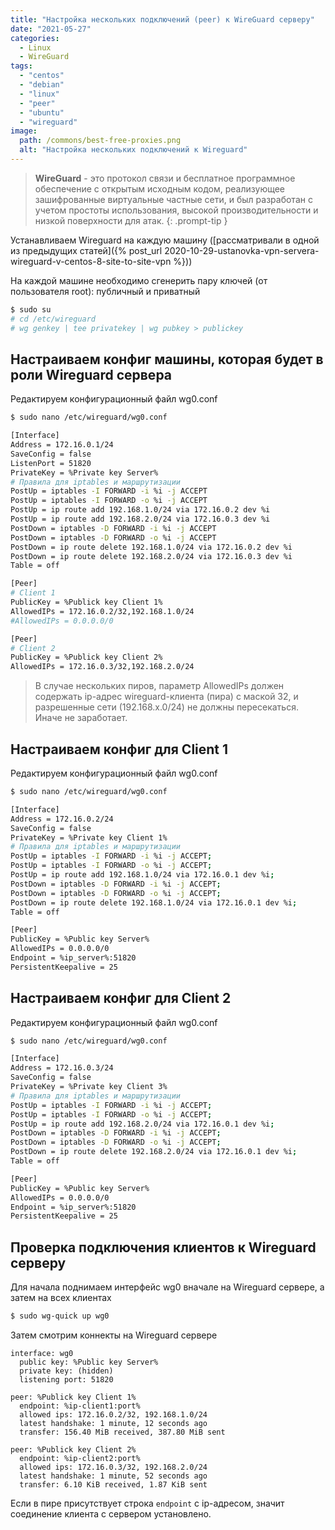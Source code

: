 ```yaml
---
title: "Настройка нескольких подключений (peer) к WireGuard серверу"
date: "2021-05-27"
categories: 
  - Linux
  - WireGuard
tags: 
  - "centos"
  - "debian"
  - "linux"
  - "peer"
  - "ubuntu"
  - "wireguard"
image:
  path: /commons/best-free-proxies.png
  alt: "Настройка нескольких подключений к Wireguard"
---
```


> **WireGuard** - это протокол связи и бесплатное программное обеспечение с открытым исходным кодом, реализующее зашифрованные виртуальные частные сети, и был разработан с учетом простоты использования, высокой производительности и низкой поверхности для атак.
{: .prompt-tip }

Устанавливаем Wireguard на каждую машину ([рассматривали в одной из предыдущих статей]({% post_url 2020-10-29-ustanovka-vpn-servera-wireguard-v-centos-8-site-to-site-vpn %}))

На каждой машине необходимо сгенерить пару ключей (от пользователя root): публичный и приватный

```sh
$ sudo su
# cd /etc/wireguard
# wg genkey | tee privatekey | wg pubkey > publickey
```

## Настраиваем конфиг машины, которая будет в роли Wireguard сервера

Редактируем конфигурационный файл wg0.conf

```sh
$ sudo nano /etc/wireguard/wg0.conf

[Interface]
Address = 172.16.0.1/24
SaveConfig = false
ListenPort = 51820
PrivateKey = %Private key Server%
# Правила для iptables и маршрутизации
PostUp = iptables -I FORWARD -i %i -j ACCEPT
PostUp = iptables -I FORWARD -o %i -j ACCEPT
PostUp = ip route add 192.168.1.0/24 via 172.16.0.2 dev %i
PostUp = ip route add 192.168.2.0/24 via 172.16.0.3 dev %i
PostDown = iptables -D FORWARD -i %i -j ACCEPT
PostDown = iptables -D FORWARD -o %i -j ACCEPT
PostDown = ip route delete 192.168.1.0/24 via 172.16.0.2 dev %i
PostDown = ip route delete 192.168.2.0/24 via 172.16.0.3 dev %i
Table = off

[Peer]
# Client 1
PublicKey = %Publick key Client 1%
AllowedIPs = 172.16.0.2/32,192.168.1.0/24
#AllowedIPs = 0.0.0.0/0

[Peer]
# Client 2
PublicKey = %Publick key Client 2%
AllowedIPs = 172.16.0.3/32,192.168.2.0/24
```

> В случае нескольких пиров, параметр AllowedIPs должен содержать ip-адрес wireguard-клиента (пира) с маской 32, и разрешенные сети (192.168.х.0/24) не должны пересекаться. Иначе не заработает.

## Настраиваем конфиг для Client 1

Редактируем конфигурационный файл wg0.conf

```sh
$ sudo nano /etc/wireguard/wg0.conf

[Interface]
Address = 172.16.0.2/24
SaveConfig = false
PrivateKey = %Private key Client 1%
# Правила для iptables и маршрутизации
PostUp = iptables -I FORWARD -i %i -j ACCEPT;
PostUp = iptables -I FORWARD -o %i -j ACCEPT;
PostUp = ip route add 192.168.1.0/24 via 172.16.0.1 dev %i;
PostDown = iptables -D FORWARD -i %i -j ACCEPT;
PostDown = iptables -D FORWARD -o %i -j ACCEPT;
PostDown = ip route delete 192.168.1.0/24 via 172.16.0.1 dev %i;
Table = off

[Peer]
PublicKey = %Public key Server%
AllowedIPs = 0.0.0.0/0
Endpoint = %ip_server%:51820
PersistentKeepalive = 25
```

## Настраиваем конфиг для Client 2

Редактируем конфигурационный файл wg0.conf

```sh
$ sudo nano /etc/wireguard/wg0.conf

[Interface]
Address = 172.16.0.3/24
SaveConfig = false
PrivateKey = %Private key Client 3%
# Правила для iptables и маршрутизации
PostUp = iptables -I FORWARD -i %i -j ACCEPT;
PostUp = iptables -I FORWARD -o %i -j ACCEPT;
PostUp = ip route add 192.168.2.0/24 via 172.16.0.1 dev %i;
PostDown = iptables -D FORWARD -i %i -j ACCEPT;
PostDown = iptables -D FORWARD -o %i -j ACCEPT;
PostDown = ip route delete 192.168.2.0/24 via 172.16.0.1 dev %i;
Table = off

[Peer]
PublicKey = %Public key Server%
AllowedIPs = 0.0.0.0/0
Endpoint = %ip_server%:51820
PersistentKeepalive = 25
```

## Проверка подключения клиентов к Wireguard серверу

Для начала поднимаем интерфейс wg0 вначале на Wireguard сервере, а затем на всех клиентах

```sh
$ sudo wg-quick up wg0
```

Затем смотрим коннекты на Wireguard сервере

```
interface: wg0
  public key: %Public key Server%
  private key: (hidden)
  listening port: 51820

peer: %Publick key Client 1%
  endpoint: %ip-client1:port%
  allowed ips: 172.16.0.2/32, 192.168.1.0/24
  latest handshake: 1 minute, 12 seconds ago
  transfer: 156.40 MiB received, 387.80 MiB sent

peer: %Publick key Client 2%
  endpoint: %ip-client2:port%
  allowed ips: 172.16.0.3/32, 192.168.2.0/24
  latest handshake: 1 minute, 52 seconds ago
  transfer: 6.10 KiB received, 1.87 KiB sent
```

Если в пире присутствует строка `endpoint` с ip-адресом, значит соединение клиента с сервером установлено.
